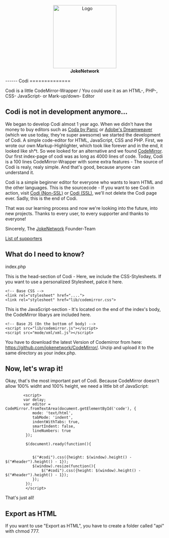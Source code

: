 <p align="center"><img src="http://jokenetwork.de/img/logo.svg" alt="Logo" height="200px"><br><b>JokeNetwork</b></p>
------
Codi
==============

Codi is a little CodeMirror-Wrapper / You could use it as an HTML-, PHP-, CSS- JavaScript- or Mark-up/down- Editor

Codi is not in development anymore...
--------------

We began to develop Codi almost 1 year ago. 
When we didn't have the money to buy editors such as [Coda by Panic](http://www.panic.com/coda/) or [Adobe's Dreamweaver](http://www.adobe.com/de/products/dreamweaver.html) (which we use today, they're super awesome) we started the development of Codi. A simple code-editor for HTML, JavaScript, CSS and PHP. 
First, we wrote our own Markup-Highlighter, which took like forever and in the end, it looked like sh*t. So wee looked for an alternative and we found [CodeMirror](https://github.com/jokenetwork/CodeMirror/).
Our first index-page of codi was as long as 4000 lines of code. Today, Codi is a 100 lines CodeMirror-Wrapper with some extra features - The source of Codi is realy, realy simple. And that's good, because anyone can understand it.

Codi is a simple beginner editor for everyone who wants to learn HTML and the other languages.
This is the sourcecode - If you want to see Codi in action, visit [Codi (Non-SSL)](http://codi.jokenetwork.de) or [Codi (SSL)](https://jokenetwork.de/codi/), we'll not delete the Codi page ever.
Sadly, this is the end of Codi.

That was our learning process and now we're looking into the future, into new projects. Thanks to every user, to every supporter and thanks to everyone!

Sincerely,
The [JokeNetwork](https://jokenetwork.de/ref/codi-git) Founder-Team


[List of supporters](http://cldsi.de/1iR1lmX)


What do I need to know?
--------------

index.php

This is the head-section of Codi - Here, we include the CSS-Stylesheets. If you want to use a personalized Stylesheet, palce it here.

    <!-- Base CSS --> 
    <link rel="stylesheet" href="....">
    <link rel="stylesheet" href="lib/codemirror.css">
    
This is the JavaScript-section -  It's located on the end of the index's body, the CodeMirror libarys are included here.

    <!-- Base JS (On the bottom of body) -->
    <script src="lib/codemirror.js"></script>
    <script src="mode/xml/xml.js"></script>

You have to download the latest Version of Codemirror from here: https://github.com/jokenetwork/CodeMirror/.
Unzip and upload it to the same directory as your index.php.

Now, let's wrap it!
--------------
Okay, that's the most important part of Codi. Because CodeMirror doesn't allow 100% widht and 100% height, we need a little bit of JavaScript:

            <script>
    		var delay; 
			var editor = CodeMirror.fromTextArea(document.getElementById('code'), {
				mode: 'text/html',
				tabMode: 'indent',
				indentWithTabs: true,
				smartIndent: false,
				lineNumbers: true
			 });
			
			 $(document).ready(function(){
			
				
				$("#codi").css({height: $(window).height() - $("#header").height() - 1});
				$(window).resize(function(){
					$("#codi").css({height: $(window).height() - $("#header").height() - 1});
				});
			 });
		     </script>

That's just all!

Export as HTML
--------------

If you want to use "Export as HTML", you have to create a folder called "api" with chmod 777.

